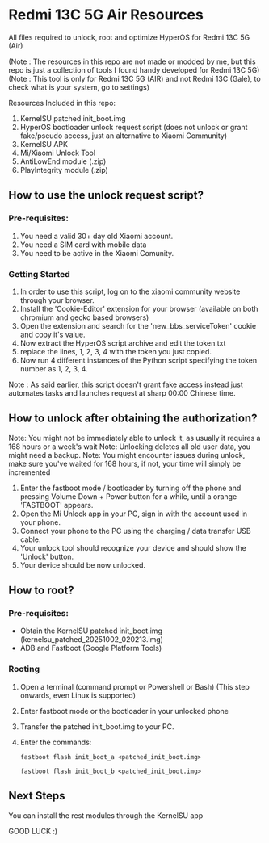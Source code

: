 # Redmi 13C 5G Air Resources
All files required to unlock, root and optimize HyperOS for Redmi 13C 5G (Air)

(Note : The resources in this repo are not made or modded by me, but this repo is just a collection of tools I found handy developed for Redmi 13C 5G)
(Note : This tool is only for Redmi 13C 5G (AIR) and not Redmi 13C (Gale), to check what is your system, go to settings)

Resources Included in this repo:
1. KernelSU patched init_boot.img
2. HyperOS bootloader unlock request script (does not unlock or grant fake/pseudo access, just an alternative to Xiaomi Community)
3. KernelSU APK
4. Mi/Xiaomi Unlock Tool
5. AntiLowEnd module (.zip)
6. PlayIntegrity module (.zip)

## How to use the unlock request script?
### Pre-requisites:
1. You need a valid 30+ day old Xiaomi account.
2. You need a SIM card with mobile data
3. You need to be active in the Xiaomi Comunity.
### Getting Started
1. In order to use this script, log on to the xiaomi community website through your browser.
2. Install the 'Cookie-Editor' extension for your browser (available on both chromium and gecko based browsers)
3. Open the extension and search for the 'new_bbs_serviceToken' cookie and copy it's value.
4. Now extract the HyperOS script archive and edit the token.txt
5. replace the lines, 1, 2, 3, 4 with the token you just copied.
6. Now run 4 different instances of the Python script specifying the token number as 1, 2, 3, 4.

Note : As said earlier, this script doesn't grant fake access instead just automates tasks and launches request at sharp 00:00 Chinese time.

## How to unlock after obtaining the authorization?
Note: You might not be immediately able to unlock it, as usually it requires a 168 hours or a week's wait
Note: Unlocking deletes all old user data, you might need a backup.
Note: You might encounter issues during unlock, make sure you've waited for 168 hours, if not, your time will simply be incremented
1. Enter the fastboot mode / bootloader by turning off the phone and pressing Volume Down + Power button for a while, until a orange 'FASTBOOT' appears.
2. Open the Mi Unlock app in your PC, sign in with the account used in your phone.
3. Connect your phone to the PC using the charging / data transfer USB cable.
4. Your unlock tool should recognize your device and should show the 'Unlock' button.
5. Your device should be now unlocked.

## How to root?
### Pre-requisites:
* Obtain the KernelSU patched init_boot.img (kernelsu_patched_20251002_020213.img)
* ADB and Fastboot (Google Platform Tools)
### Rooting
1. Open a terminal (command prompt or Powershell or Bash) (This step onwards, even Linux is supported)
2. Enter fastboot mode or the bootloader in your unlocked phone
3. Transfer the patched init_boot.img to your PC.
4. Enter the commands:

   `fastboot flash init_boot_a <patched_init_boot.img>`
   
   `fastboot flash init_boot_b <patched_init_boot.img>`

## Next Steps
You can install the rest modules through the KernelSU app

GOOD LUCK :)
